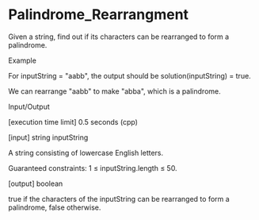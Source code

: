 # Palindrome_Rearrangment
Given a string, find out if its characters can be rearranged to form a palindrome.

Example

For inputString = "aabb", the output should be
solution(inputString) = true.

We can rearrange "aabb" to make "abba", which is a palindrome.

Input/Output

[execution time limit] 0.5 seconds (cpp)

[input] string inputString

A string consisting of lowercase English letters.

Guaranteed constraints:
1 ≤ inputString.length ≤ 50.

[output] boolean

true if the characters of the inputString can be rearranged to form a palindrome, false otherwise.

